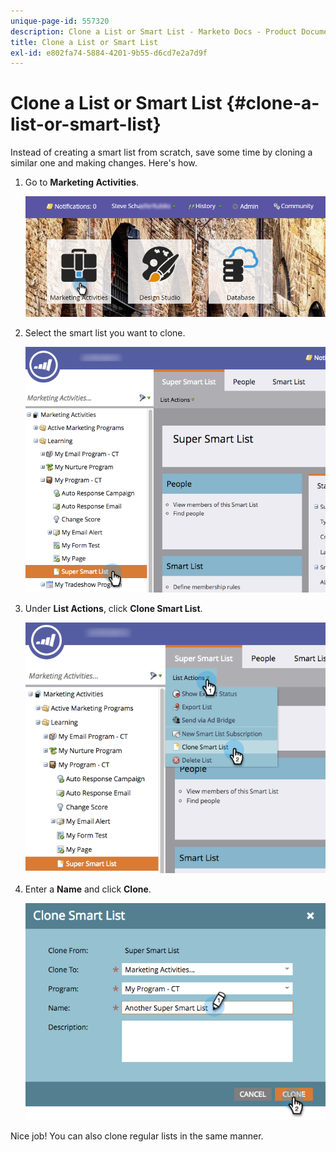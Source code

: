 ```yaml
---
unique-page-id: 557320
description: Clone a List or Smart List - Marketo Docs - Product Documentation
title: Clone a List or Smart List
exl-id: e802fa74-5884-4201-9b55-d6cd7e2a7d9f
---
```

# Clone a List or Smart List {#clone-a-list-or-smart-list}

Instead of creating a smart list from scratch, save some time by cloning a similar one and making changes. Here's how.

1. Go to **Marketing Activities**.

   ![](assets/login-marketing-activities.png)

1. Select the smart list you want to clone.

   ![](assets/smartlist-find.png)

1. Under **List Actions**, click **Clone Smart List**.

   ![](assets/clonesmartlist-hands.png)

1. Enter a **Name** and click **Clone**.

   ![](assets/supersmartlist-clonewindow.png)

Nice job! You can also clone regular lists in the same manner.
